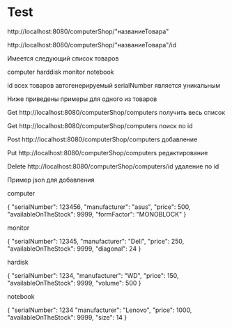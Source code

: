 # Test

http://localhost:8080/computerShop/"названиеТовара"

http://localhost:8080/computerShop/"названиеТовара"/id

Имеется следующий список товаров

computer
harddisk
monitor
notebook

id всех товаров автогенерируемый
serialNumber является уникальным

Ниже приведены примеры для одного из товаров

Get http://localhost:8080/computerShop/computers получить весь список

Get http://localhost:8080/computerShop/computers поиск по id

Post http://localhost:8080/computerShop/computers добавление

Put http://localhost:8080/computerShop/computers редактирование

Delete http://localhost:8080/computerShop/computers/id удаление по id


Пример json для добавления

computer

{
    "serialNumber": 123456,
    "manufacturer": "asus",
    "price": 500,
    "availableOnTheStock": 9999,
    "formFactor": "MONOBLOCK"
}

monitor 

{
    "serialNumber": 12345,
    "manufacturer": "Dell",
    "price": 250,
    "availableOnTheStock": 9999,
    "diagonal": 24
}

hardisk

{
    "serialNumber": 1234,
    "manufacturer": "WD",
    "price": 150,
    "availableOnTheStock": 9999,
    "volume": 500
}

notebook

{
    "serialNumber": 1234
    "manufacturer": "Lenovo",
    "price": 1000,
    "availableOnTheStock": 9999,
    "size": 14
}


















